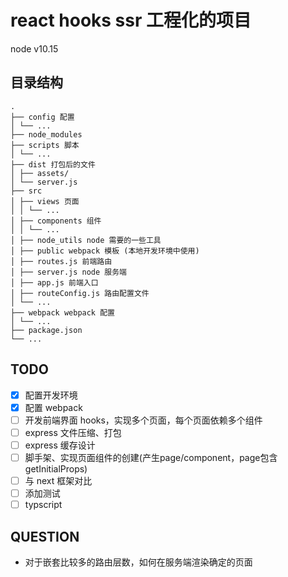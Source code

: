 # react hooks ssr 工程化的项目

node v10.15

## 目录结构

```
.
├── config 配置
│ └── ...
├── node_modules
├── scripts 脚本
│ └── ...
├── dist 打包后的文件
│ ├── assets/
│ └── server.js
├── src
│ ├── views 页面
│ │ └── ...
│ ├── components 组件
│ │ └── ...
│ ├── node_utils node 需要的一些工具
│ ├── public webpack 模板 (本地开发环境中使用)
│ ├── routes.js 前端路由
│ ├── server.js node 服务端
│ ├── app.js 前端入口
│ ├── routeConfig.js 路由配置文件
│ └── ...
├── webpack webpack 配置
│ └── ...
├── package.json
└── ...
```

## TODO

- [x] 配置开发环境
- [x] 配置 webpack
- [ ] 开发前端界面 hooks，实现多个页面，每个页面依赖多个组件
- [ ] express 文件压缩、打包
- [ ] express 缓存设计
- [ ] 脚手架、实现页面组件的创建(产生page/component，page包含getInitialProps)
- [ ] 与 next 框架对比
- [ ] 添加测试
- [ ] typscript

## QUESTION

- 对于嵌套比较多的路由层数，如何在服务端渲染确定的页面